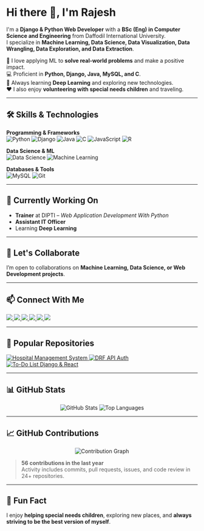 # Hi there 👋, I'm Rajesh

I'm a **Django & Python Web Developer** with a **BSc (Eng) in Computer Science and Engineering** from Daffodil International University.  
I specialize in **Machine Learning, Data Science, Data Visualization, Data Wrangling, Data Exploration, and Data Extraction**.  

🌱 I love applying ML to **solve real-world problems** and make a positive impact.  
💻 Proficient in **Python, Django, Java, MySQL, and C**.  
🎯 Always learning **Deep Learning** and exploring new technologies.  
❤️ I also enjoy **volunteering with special needs children** and traveling.  

---

## 🛠 Skills & Technologies

**Programming & Frameworks**  
![Python](https://img.shields.io/badge/Python-3776AB?style=for-the-badge&logo=python&logoColor=white)
![Django](https://img.shields.io/badge/Django-092E20?style=for-the-badge&logo=django&logoColor=white)
![Java](https://img.shields.io/badge/Java-ED8B00?style=for-the-badge&logo=java&logoColor=white)
![C](https://img.shields.io/badge/C-00599C?style=for-the-badge&logo=c&logoColor=white)
![JavaScript](https://img.shields.io/badge/JavaScript-F7DF1E?style=for-the-badge&logo=javascript&logoColor=black)
![R](https://img.shields.io/badge/R-276DC3?style=for-the-badge&logo=r&logoColor=white)

**Data Science & ML**  
![Data Science](https://img.shields.io/badge/Data%20Science-FF6F61?style=for-the-badge)
![Machine Learning](https://img.shields.io/badge/Machine%20Learning-4B0082?style=for-the-badge)

**Databases & Tools**  
![MySQL](https://img.shields.io/badge/MySQL-4479A1?style=for-the-badge&logo=mysql&logoColor=white)
![Git](https://img.shields.io/badge/Git-F05032?style=for-the-badge&logo=git&logoColor=white)

---

## 🔭 Currently Working On
- **Trainer** at DIPTI – *Web Application Development With Python*  
- **Assistant IT Officer**  
- Learning **Deep Learning**

---

## 👯 Let's Collaborate
I’m open to collaborations on **Machine Learning, Data Science, or Web Development projects**.  

---

## 📫 Connect With Me

<p align="left">
  <a href="https://github.com/rajeshdiu" target="_blank">
    <img src="https://img.shields.io/badge/GitHub-181717?style=for-the-badge&logo=github&logoColor=white"/>
  </a>
  <a href="https://www.linkedin.com/in/rajeshitor/" target="_blank">
    <img src="https://img.shields.io/badge/LinkedIn-0A66C2?style=for-the-badge&logo=linkedin&logoColor=white"/>
  </a>
  <a href="https://www.facebook.com/rajeshdasitor/" target="_blank">
    <img src="https://img.shields.io/badge/Facebook-1877F2?style=for-the-badge&logo=facebook&logoColor=white"/>
  </a>
  <a href="https://www.instagram.com/rajeshitor1212/" target="_blank">
    <img src="https://img.shields.io/badge/Instagram-E4405F?style=for-the-badge&logo=instagram&logoColor=white"/>
  </a>
  <a href="https://twitter.com/rajeshitor" target="_blank">
    <img src="https://img.shields.io/badge/Twitter-1DA1F2?style=for-the-badge&logo=twitter&logoColor=white"/>
  </a>
  <a href="https://www.youtube.com/c/CreativeCodersbd" target="_blank">
    <img src="https://img.shields.io/badge/YouTube-FF0000?style=for-the-badge&logo=youtube&logoColor=white"/>
  </a>
</p>

---

## 🌟 Popular Repositories

<p align="left">
  <a href="https://github.com/rajeshdiu/Basic-CRUD-Operation-On-Hospital-Management-System-NSDA_B6">
    <img alt="Hospital Management System" src="https://github-readme-stats.vercel.app/api/pin/?username=rajeshdiu&repo=Basic-CRUD-Operation-On-Hospital-Management-System-NSDA_B6&theme=radical" />
  </a>
  <a href="https://github.com/rajeshdiu/DRF-API-Authentication-with-Job-Portal">
    <img alt="DRF API Auth" src="https://github-readme-stats.vercel.app/api/pin/?username=rajeshdiu&repo=DRF-API-Authentication-with-Job-Portal&theme=radical" />
  </a>
  <a href="https://github.com/rajeshdiu/To-Do-List-Djagno-And-React">
    <img alt="To-Do List Django & React" src="https://github-readme-stats.vercel.app/api/pin/?username=rajeshdiu&repo=To-Do-List-Djagno-And-React&theme=radical" />
  </a>
</p>

---

## 📊 GitHub Stats

<p align="center">
  <img src="https://github-readme-stats.vercel.app/api?username=rajeshdiu&show_icons=true&theme=radical&count_private=true" alt="GitHub Stats" />
  <img src="https://github-readme-stats.vercel.app/api/top-langs/?username=rajeshdiu&layout=compact&theme=radical" alt="Top Languages" />
</p>

---

## 📈 GitHub Contributions

<p align="center">
  <img src="https://github-readme-activity-graph.vercel.app/graph?username=rajeshdiu&theme=react-dark&hide_border=true" alt="Contribution Graph" />
</p>

> **56 contributions in the last year**  
> Activity includes commits, pull requests, issues, and code review in 24+ repositories.  

---

## 🌱 Fun Fact
I enjoy **helping special needs children**, exploring new places, and **always striving to be the best version of myself**.
